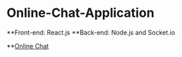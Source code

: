 # Online-Chat-Application

**Front-end: React.js
**Back-end: Node.js and Socket.io

**[Online Chat](https://determined-galileo-636b38.netlify.app/)
